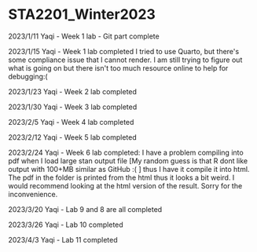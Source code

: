 # STA2201_Winter2023

2023/1/11
Yaqi - Week 1 lab - Git part complete

2023/1/15
Yaqi - Week 1 lab completed
I tried to use Quarto, but there's some compliance issue that I cannot render. I am still trying to figure out what is going on but there isn't too much resource online to help for debugging:(

2023/1/23
Yaqi - Week 2 lab completed

2023/1/30
Yaqi - Week 3 lab completed

2023/2/5
Yaqi - Week 4 lab completed

2023/2/12
Yaqi - Week 5 lab completed


2023/2/24
Yaqi - Week 6 lab completed: I have a problem compiling into pdf when I load large stan output file [My random guess is that R dont like output with 100+MB similar as GitHub :( ] thus I have it compile it into html. The pdf in the folder is printed from the html thus it looks a bit weird. I would recommend looking at the html version of the result. Sorry for the inconvenience.


2023/3/20
Yaqi - Lab 9 and 8 are all completed


2023/3/26
Yaqi - Lab 10 completed


2023/4/3
Yaqi - Lab 11 completed





